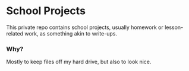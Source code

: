 # School Projects
This private repo contains school projects, usually homework or lesson-related work, as something akin to write-ups.

### Why?
Mostly to keep files off my hard drive, but also to look nice.
